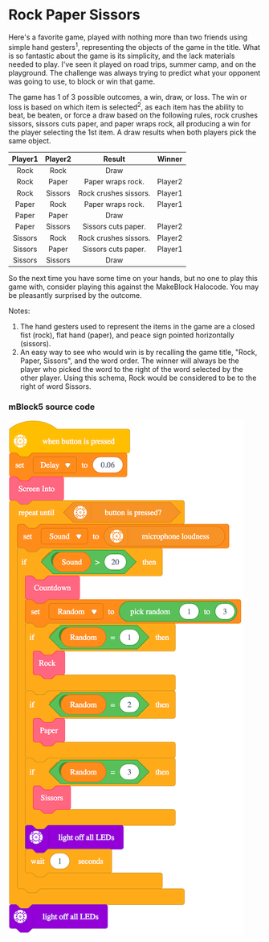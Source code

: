 # Rock Paper Sissors

Here's a favorite game, played with nothing more than two friends using simple hand gesters<sup>1</sup>, representing the objects of the game in the title. What is so fantastic about the game is its simplicity, and the lack materials needed to play. I've seen it played on road trips, summer camp, and on the playground. The challenge was always trying to predict what your opponent was going to use, to block or win that game.

The game has 1 of 3 possible outcomes, a win, draw, or loss. The win or loss is based on which item is selected<sup>2</sup>, as each item has the ability to beat, be beaten, or force a draw based on the following rules, rock crushes sissors, sissors cuts paper, and paper wraps rock, all producing a win for the player selecting the 1st item. A draw results when both players pick the same object. 

| Player1 | Player2 | Result                | Winner  |
| :-:     | :-:     | :-:                   | :-:     |
| Rock    | Rock    | Draw                  |         |
| Rock    | Paper   | Paper wraps rock.     | Player2 |
| Rock    | Sissors | Rock crushes sissors. | Player1 |
| Paper   | Rock    | Paper wraps rock.     | Player1 |
| Paper   | Paper   | Draw                  |         |
| Paper   | Sissors | Sissors cuts paper.   | Player2 |
| Sissors | Rock    | Rock crushes sissors. | Player2 |
| Sissors | Paper   | Sissors cuts paper.   | Player1 |
| Sissors | Sissors | Draw                  |         |

So the next time you have some time on your hands, but no one to play this game with, consider playing this against the MakeBlock Halocode. You may be pleasantly surprised by the outcome.

Notes:

1. The hand gesters used to represent the items in the game are a closed fist (rock), flat hand (paper), and peace sign pointed horizontally (sissors).
2. An easy way to see who would win is by recalling the game title, "Rock, Paper, Sissors", and the word order. The winner will always be the player who picked the word to the right of the word selected by the other player. Using this schema, Rock would be considered to be to the right of word Sissors.

### mBlock5 source code

![mBlock5-init](https://github.com/yeri63-halocode/Rock-Paper-Sissors/raw/main/mBlock5-init.png)
